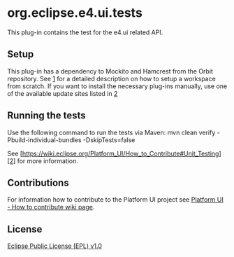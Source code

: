 org.eclipse.e4.ui.tests
=======================

This plug-in contains the test for the e4.ui related API.

Setup
-----

This plug-in has a dependency to Mockito and Hamcrest from the Orbit repository.
See [1] for a detailed description on how to setup a workspace from scratch. 
If you want to install the necessary plug-ins manually, use one of the available update sites listed in [2]

Running the tests
-----------------

Use the following command to run the tests via Maven:
mvn clean verify -Pbuild-individual-bundles -DskipTests=false

See [https://wiki.eclipse.org/Platform_UI/How_to_Contribute#Unit_Testing][2] for more information.

Contributions
-------------

For information how to contribute to the Platform UI project see [Platform UI - How to contribute wiki page][3].

License
-------

[Eclipse Public License (EPL) v1.0][4]

[1]: https://wiki.eclipse.org/Platform_UI/How_to_Contribute#2._Install_the_development_tools
[2]: http://download.eclipse.org/tools/orbit/downloads/
[3]: https://wiki.eclipse.org/Platform_UI/How_to_Contribute
[4]: http://wiki.eclipse.org/EPL

